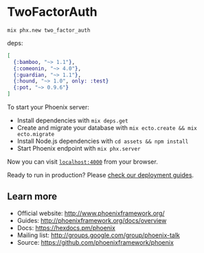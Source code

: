 # TwoFactorAuth

`mix phx.new two_factor_auth`

deps:

```elixir
[
  {:bamboo, "~> 1.1"},
  {:comeonin, "~> 4.0"},
  {:guardian, "~> 1.1"},
  {:hound, "~> 1.0", only: :test}
  {:pot, "~> 0.9.6"}
]
```

To start your Phoenix server:

  * Install dependencies with `mix deps.get`
  * Create and migrate your database with `mix ecto.create && mix ecto.migrate`
  * Install Node.js dependencies with `cd assets && npm install`
  * Start Phoenix endpoint with `mix phx.server`

Now you can visit [`localhost:4000`](http://localhost:4000) from your browser.

Ready to run in production? Please [check our deployment guides](http://www.phoenixframework.org/docs/deployment).

## Learn more

  * Official website: http://www.phoenixframework.org/
  * Guides: http://phoenixframework.org/docs/overview
  * Docs: https://hexdocs.pm/phoenix
  * Mailing list: http://groups.google.com/group/phoenix-talk
  * Source: https://github.com/phoenixframework/phoenix
